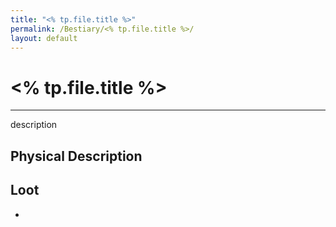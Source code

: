 ```yaml
---
title: "<% tp.file.title %>"
permalink: /Bestiary/<% tp.file.title %>/
layout: default
---
```

# <% tp.file.title %>
---
description

## Physical Description


## Loot
- 
